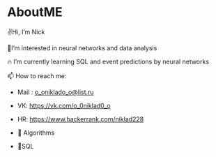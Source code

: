 # AboutME
✌Hi, I’m Nick 

🤟I’m interested in neural networks and data analysis

🔥 I’m currently learning SQL and event predictions by neural networks 

📫 How to reach me:
* Mail : o_oniklado_o@list.ru 
* VK: https://vk.com/o_0niklad0_o

* HR: https://www.hackerrank.com/niklad228 
* 🧠 Algorithms 
* 🥇SQL
